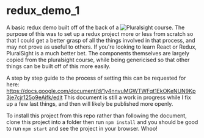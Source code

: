 # redux_demo_1

A basic redux demo built off of the back of a ![Pluralsight course](https://app.pluralsight.com/player?course=react-redux-react-router-es6). The purpose of this was to set up a redux project more or less from scratch so that I could get a better grasp of all the things involved in that process, and may not prove as useful to others. If you're looking to learn React or Redux, PluralSight is a much better bet. The components themselves are largely copied from the pluralsight course, while being genericised so that other things can be built off of this more easily.

A step by step guide to the process of setting this can be requested for here: https://docs.google.com/document/d/1y4nnvuMGWTWFqt1EkOKeNUN9Kp3je7cjr125o9eAifk/edit
This document is still a work in progress while I fix up a few last things, and then will likely be published more openly.

To install this project from this repo rather than following the document, clone this project into a folder then run `npm install` and you should be good to run `npm start` and see the project in your browser. Whoo!
